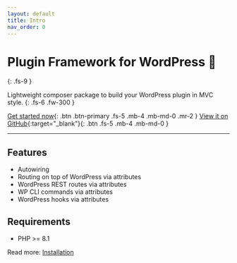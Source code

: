 ```yaml
---
layout: default
title: Intro
nav_order: 0
---
```


# Plugin Framework for WordPress 🚀
{: .fs-9 }

Lightweight composer package to build your WordPress plugin in MVC style.
{: .fs-6 .fw-300 }

[Get started now](installation.html){: .btn .btn-primary .fs-5 .mb-4 .mb-md-0 .mr-2 } [View it on GitHub](https://github.com/Ce-Kw/wp-plugin){:target="_blank"}{: .btn .fs-5 .mb-4 .mb-md-0 }

---

## Features

* Autowiring
* Routing on top of WordPress via attributes
* WordPress REST routes via attributes
* WP CLI commands via attributes
* WordPress hooks via attributes

## Requirements

* PHP >= 8.1

Read more: [Installation](installation.html)